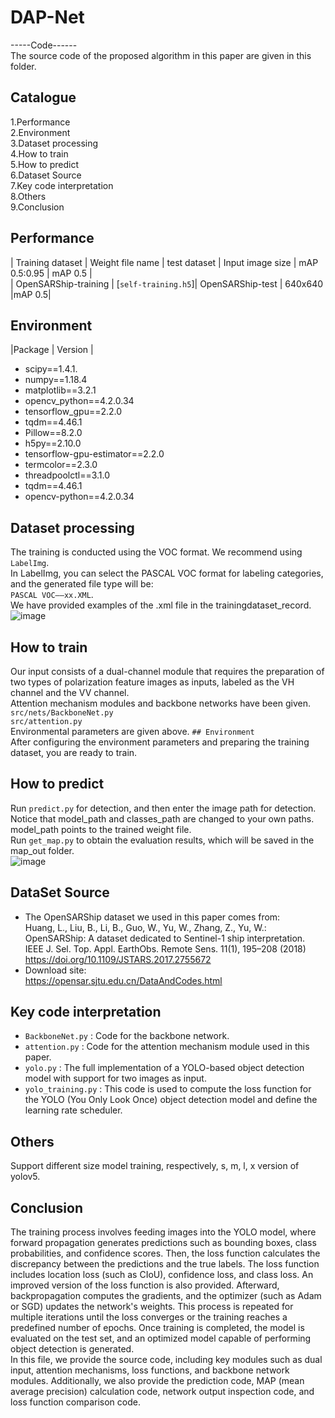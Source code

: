 # DAP-Net
-----Code------  
The source code of the proposed algorithm in this paper are given in this folder.
## Catalogue
1.Performance  
2.Environment  
3.Dataset processing  
4.How to train  
5.How to predict  
6.Dataset Source  
7.Key code interpretation   
8.Others  
9.Conclusion  
## Performance
| Training dataset | Weight file name | test dataset | Input image size | mAP 0.5:0.95 | mAP 0.5 |  
| OpenSARShip-training | [```self-training.h5```]| OpenSARShip-test | 640x640 |mAP 0.5|  
## Environment
|Package  |  Version |  
* scipy==1.4.1.    
* numpy==1.18.4    
* matplotlib==3.2.1  
* opencv_python==4.2.0.34  
* tensorflow_gpu==2.2.0  
* tqdm==4.46.1  
* Pillow==8.2.0  
* h5py==2.10.0  
* tensorflow-gpu-estimator==2.2.0  
* termcolor==2.3.0  
* threadpoolctl==3.1.0  
* tqdm==4.46.1  
* opencv-python==4.2.0.34   
## Dataset processing
The training is conducted using the VOC format.
We recommend using ```LabelImg```.  
In LabelImg, you can select the PASCAL VOC format for labeling categories, and the generated file type will be:  
```PASCAL VOC——xx.XML```.  
We have provided examples of the .xml file in the trainingdataset_record.
![image](https://github.com/user-attachments/assets/028e1ecb-39e2-4417-b8a8-f696ef3fc727)  

## How to train
Our input consists of a dual-channel module that requires the preparation of two types of polarization feature images as inputs, labeled as the VH channel and the VV channel.  
Attention mechanism modules and backbone networks have been given.  
```src/nets/BackboneNet.py```  
```src/attention.py```  
Environmental parameters are given above.
```## Environment```  
After configuring the environment parameters and preparing the training dataset, you are ready to train.   
## How to predict
Run ```predict.py``` for detection, and then enter the image path for detection.  
Notice that model_path and classes_path are changed to your own paths.  
model_path points to the trained weight file.   
Run  ```get_map.py``` to obtain the evaluation results, which will be saved in the map_out folder.  
![image](https://github.com/user-attachments/assets/b93facd2-7fed-4bd9-8e0b-d4c488946172)  

## DataSet Source
* The OpenSARShip dataset we used in this paper comes from:  
Huang, L., Liu, B., Li, B., Guo, W., Yu, W., Zhang, Z., Yu, W.: OpenSARShip: A dataset dedicated to Sentinel-1 ship interpretation. IEEE J. Sel. Top. Appl. EarthObs. Remote Sens. 11(1), 195–208 (2018)   
https://doi.org/10.1109/JSTARS.2017.2755672  
* Download site:   
https://opensar.sjtu.edu.cn/DataAndCodes.html  
## Key code interpretation 
* ```BackboneNet.py``` : Code for the backbone network.  
* ```attention.py``` : Code for the attention mechanism module used in this paper.  
* ```yolo.py``` : The full implementation of a YOLO-based object detection model with support for two images as input.  
* ```yolo_training.py``` : This code is used to compute the loss function for the YOLO (You Only Look Once) object detection model and define the learning rate scheduler.  
## Others
Support different size model training, respectively, s, m, l, x version of yolov5.  
## Conclusion
The training process involves feeding images into the YOLO model, where forward propagation generates predictions such as bounding boxes, class probabilities, and confidence scores. Then, the loss function calculates the discrepancy between the predictions and the true labels. The loss function includes location loss (such as CIoU), confidence loss, and class loss. An improved version of the loss function is also provided. 
Afterward, backpropagation computes the gradients, and the optimizer (such as Adam or SGD) updates the network's weights. This process is repeated for multiple iterations until the loss converges or the training reaches a predefined number of epochs. Once training is completed, the model is evaluated on the test set, and an optimized model capable of performing object detection is generated.  
In this file, we provide the source code, including key modules such as dual input, attention mechanisms, loss functions, and backbone network modules. Additionally, we also provide the prediction code, MAP (mean average precision) calculation code, network output inspection code, and loss function comparison code.

